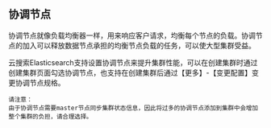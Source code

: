 ## 协调节点
协调节点就像负载均衡器一样，用来响应客户请求，均衡每个节点的负载。协调节点的加入可以释放数据节点承担的均衡节点负载的任务，可以使大型集群受益。</br>

云搜索Elasticsearch支持设置协调节点来提升集群性能，可以在创建集群时通过创建集群页面勾选协调节点，也支持在创建集群后通过【更多】-【变更配置】变更协调节点规格。</br>

```
请注意：
由于协调节点需要master节点同步集群状态信息，因此将过多的协调节点添加到集群中会增加整个集群的负担，请合理选择。
```



